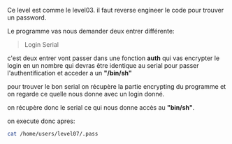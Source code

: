 Ce level est comme le level03. il faut reverse engineer le code pour trouver un password.

Le programme vas nous demander deux entrer différente:

> Login
> Serial

c'est deux entrer vont passer dans une fonction __auth__ qui vas encrypter le login en un nombre qui devras être identique au serial pour passer l'authentification et acceder a un __"/bin/sh"__

pour trouver le bon serial on récupère la partie encrypting du programme et on regarde ce quelle nous donne avec un login donné.

on récupère donc le serial ce qui nous donne accès au __"bin/sh"__.

on execute donc apres: 

```bash
cat /home/users/level07/.pass
```
